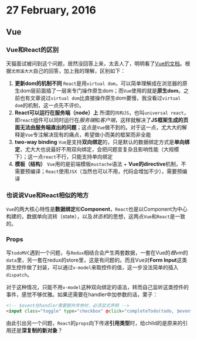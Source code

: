 # 27 February, 2016

## Vue

### Vue和React的区别

天猫面试被问到这个问题，居然没回答上来，太丢人了，明明看了[Vue的文档](http://vuejs.org/guide/comparison.html)。根据`尤雨溪大大`自己的回答，加上我的理解，区别如下：

1. **更新dom的机制不同** `React`是用`virtual dom`，可以简单理解成在浏览器的原生dom层前面插了一层来专门操作原生dom；而`Vue`使用的就是**原生dom**。之前也有文章说过`virtual dom`比直接操作原生dom要慢，我没看过`virtual dom`的机制，这一点先不评价。
2. **React可以运行在服务端（node）上** 所谓的`同构JS`，也叫`universal react`，即`react`组件可以同时运行在*服务端*和*客户端*，这样就解决了**JS框架生成的页面无法由服务端直出的问题**；这点是`Vue`做不到的。对于这一点，尤大大的解释是`Vue`专注解决现有的痛点，希望做小而美的框架而非全能
3. **two-way binding**  `Vue`是支持**双向绑定**的，只是默认的数据绑定方式是**单向绑定**，尤大大也说最好不用双向绑定，会把问题变复杂且影响性能（大规模下）；这一点`react`不行，只能支持单向绑定
4. **模板（结构）** `Vue`用的是前端模板`mustache`语法 + **Vue的directive**机制，不需要预编译；`React`使用`JSX`（当然也可以不用，代码会增加不少），需要预编译

### 也说说Vue和React相似的地方

 `Vue`的两大核心特性是**数据绑定**和**Component**，`React`也是以Component为中心构建的，数据单向流转（state），以及*状态机*的思想，这两点`Vue`和`React`是一致的。

 
### Props
 
写`todoMVC`遇到一个问题，与`Redux`相结合会产生两套数据，一套在Vue的*根vm*的`data`里，另一套在redux的store里，这是有问题的。而且Vue对**Form Input**这类原生控件做了封装，可以通过`v-model`来取控件的值，这一步没法简单的插入`dispatch`。

对于这种情况，只能不用`v-model`这种双向绑定的语法，转而自己监听这类控件的事件，感觉不够优雅。如果还需要在handler中加参数的话，栗子：

```html
<!-- $event在handler需要额外传参时，必须显式声明 -->
<input class="toggle" type="checkbox" @click="completeTodo(todo, $event)">
```
 
 由此引出另一个问题，`React`的`props`向下传递**引用类型**时，给child的是原来的引用还是**深复制的新对象**？
 
